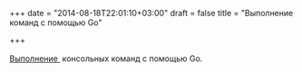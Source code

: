 +++
date = "2014-08-18T22:01:10+03:00"
draft = false
title = "Выполнение команд с помощью Go"

+++

<p><a href="http://www.darrencoxall.com/golang/executing-commands-in-go/" style="line-height: 1.6em;">Выполнение </a>&nbsp;консольных команд с помощью Go<span style="line-height: 1.6em;">.</span></p>

